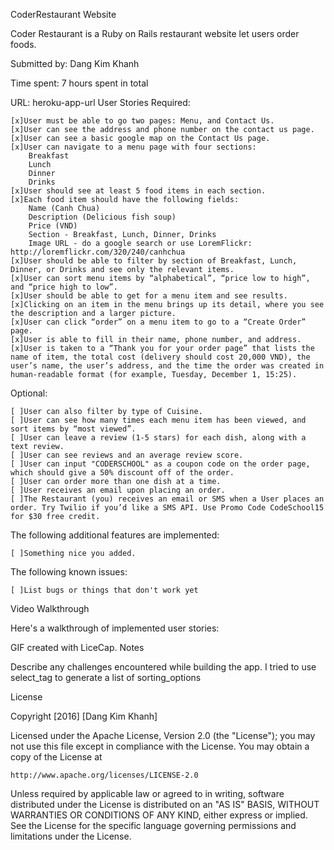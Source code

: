 CoderRestaurant Website

Coder Restaurant is a Ruby on Rails restaurant website let users order foods.

Submitted by: Dang Kim Khanh

Time spent: 7 hours spent in total

URL: heroku-app-url
User Stories
Required:

    [x]User must be able to go two pages: Menu, and Contact Us.
    [x]User can see the address and phone number on the contact us page.
    [x]User can see a basic google map on the Contact Us page.
    [x]User can navigate to a menu page with four sections:
        Breakfast
        Lunch
        Dinner
        Drinks
    [x]User should see at least 5 food items in each section.
    [x]Each food item should have the following fields:
        Name (Canh Chua)
        Description (Delicious fish soup)
        Price (VND)
        Section - Breakfast, Lunch, Dinner, Drinks
        Image URL - do a google search or use LoremFlickr: http://loremflickr.com/320/240/canhchua
    [x]User should be able to filter by section of Breakfast, Lunch, Dinner, or Drinks and see only the relevant items.
    [x]User can sort menu items by “alphabetical”, “price low to high”, and “price high to low”.
    [x]User should be able to get for a menu item and see results.
    [x]Clicking on an item in the menu brings up its detail, where you see the description and a larger picture.
    [x]User can click “order” on a menu item to go to a “Create Order” page.
    [x]User is able to fill in their name, phone number, and address.
    [x]User is taken to a “Thank you for your order page” that lists the name of item, the total cost (delivery should cost 20,000 VND), the user’s name, the user’s address, and the time the order was created in human-readable format (for example, Tuesday, December 1, 15:25).

Optional:

    [ ]User can also filter by type of Cuisine.
    [ ]User can see how many times each menu item has been viewed, and sort items by “most viewed”.
    [ ]User can leave a review (1-5 stars) for each dish, along with a text review.
    [ ]User can see reviews and an average review score.
    [ ]User can input "CODERSCHOOL" as a coupon code on the order page, which should give a 50% discount off of the order.
    [ ]User can order more than one dish at a time.
    [ ]User receives an email upon placing an order.
    [ ]The Restaurant (you) receives an email or SMS when a User places an order. Try Twilio if you’d like a SMS API. Use Promo Code CodeSchool15 for $30 free credit.

The following additional features are implemented:

    [ ]Something nice you added.

The following known issues:

    [ ]List bugs or things that don't work yet

Video Walkthrough

Here's a walkthrough of implemented user stories:

GIF created with LiceCap.
Notes

Describe any challenges encountered while building the app.
I tried to use select_tag to generate a list of sorting_options

License

Copyright [2016] [Dang Kim Khanh]

Licensed under the Apache License, Version 2.0 (the "License");
you may not use this file except in compliance with the License.
You may obtain a copy of the License at

    http://www.apache.org/licenses/LICENSE-2.0

Unless required by applicable law or agreed to in writing, software
distributed under the License is distributed on an "AS IS" BASIS,
WITHOUT WARRANTIES OR CONDITIONS OF ANY KIND, either express or implied.
See the License for the specific language governing permissions and
limitations under the License.

